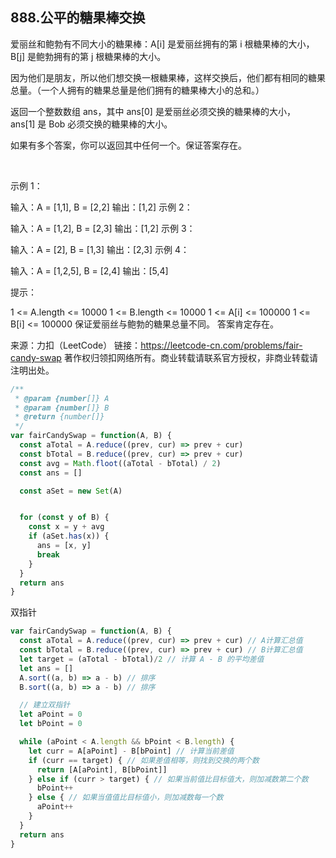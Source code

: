 ## 888.公平的糖果棒交换

爱丽丝和鲍勃有不同大小的糖果棒：A[i] 是爱丽丝拥有的第 i 根糖果棒的大小，B[j] 是鲍勃拥有的第 j 根糖果棒的大小。

因为他们是朋友，所以他们想交换一根糖果棒，这样交换后，他们都有相同的糖果总量。（一个人拥有的糖果总量是他们拥有的糖果棒大小的总和。）

返回一个整数数组 ans，其中 ans[0] 是爱丽丝必须交换的糖果棒的大小，ans[1] 是 Bob 必须交换的糖果棒的大小。

如果有多个答案，你可以返回其中任何一个。保证答案存在。

 

示例 1：

输入：A = [1,1], B = [2,2]
输出：[1,2]
示例 2：

输入：A = [1,2], B = [2,3]
输出：[1,2]
示例 3：

输入：A = [2], B = [1,3]
输出：[2,3]
示例 4：

输入：A = [1,2,5], B = [2,4]
输出：[5,4]
 

提示：

1 <= A.length <= 10000
1 <= B.length <= 10000
1 <= A[i] <= 100000
1 <= B[i] <= 100000
保证爱丽丝与鲍勃的糖果总量不同。
答案肯定存在。

来源：力扣（LeetCode）
链接：https://leetcode-cn.com/problems/fair-candy-swap
著作权归领扣网络所有。商业转载请联系官方授权，非商业转载请注明出处。

```js
/**
 * @param {number[]} A
 * @param {number[]} B
 * @return {number[]}
 */
var fairCandySwap = function(A, B) {
  const aTotal = A.reduce((prev, cur) => prev + cur)
  const bTotal = B.reduce((prev, cur) => prev + cur)
  const avg = Math.floot((aTotal - bTotal) / 2)
  const ans = []

  const aSet = new Set(A)


  for (const y of B) {
    const x = y + avg
    if (aSet.has(x)) {
      ans = [x, y]
      break
    }
  }
  return ans
}
```

双指针
```js
var fairCandySwap = function(A, B) {
  const aTotal = A.reduce((prev, cur) => prev + cur) // A计算汇总值
  const bTotal = B.reduce((prev, cur) => prev + cur) // B计算汇总值
  let target = (aTotal - bTotal)/2 // 计算 A - B 的平均差值
  let ans = []
  A.sort((a, b) => a - b) // 排序
  B.sort((a, b) => a - b) // 排序

  // 建立双指针
  let aPoint = 0
  let bPoint = 0

  while (aPoint < A.length && bPoint < B.length) {
    let curr = A[aPoint] - B[bPoint] // 计算当前差值
    if (curr == target) { // 如果差值相等，则找到交换的两个数
      return [A[aPoint], B[bPoint]]
    } else if (curr > target) { // 如果当前值比目标值大，则加减数第二个数
      bPoint++
    } else { // 如果当值值比目标值小，则加减数每一个数
      aPoint++
    }
  }
  return ans
}
```